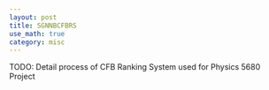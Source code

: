 ```yaml
---
layout: post
title: SGNNBCFBRS
use_math: true
category: misc
---
```


TODO: Detail process of CFB Ranking System used for Physics 5680 Project
